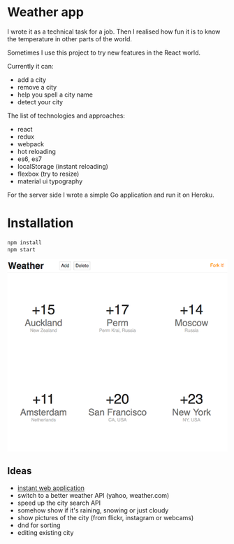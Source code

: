 # Weather app

I wrote it as a technical task for a job. Then I realised how fun it is to know the temperature in
other parts of the world.

Sometimes I use this project to try new features in the React world.

Currently it can:

  * add a city
  * remove a city
  * help you spell a city name
  * detect your city
  
The list of technologies and approaches:

  * react
  * redux
  * webpack
  * hot reloading
  * es6, es7
  * localStorage (instant reloading)
  * flexbox (try to resize)
  * material ui typography

For the server side I wrote a simple Go application and run it on Heroku.

# Installation

```
npm install
npm start
```

![screenshot](https://raw.githubusercontent.com/mrsln/weather/master/screenshot.png)

## Ideas ##

  * [instant web application](https://glebbahmutov.com/blog/instant-web-application/)
  * switch to a better weather API (yahoo, weather.com)
  * speed up the city search API
  * somehow show if it's raining, snowing or just cloudy
  * show pictures of the city (from flickr, instagram or webcams)
  * dnd for sorting
  * editing existing city